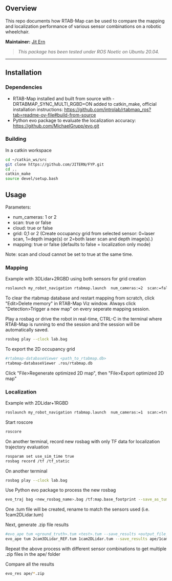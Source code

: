 ## Overview

This repo documents how RTAB-Map can be used to compare the mapping and localization performance of various sensor combinations on a robotic wheelchair.

**Maintainer:** [Jit Ern](limjitern@gmail.com)

> *This package has been tested under ROS Noetic on Ubuntu 20.04.*

---

## Installation

### Dependencies

- RTAB-Map installed and built from source with -DRTABMAP_SYNC_MULTI_RGBD=ON added to catkin_make, official installation instructions: https://github.com/introlab/rtabmap_ros?tab=readme-ov-file#build-from-source
- Python evo package to evaluate the localization accuracy: https://github.com/MichaelGrupp/evo.git
  
### Building

In a catkin workspace
```bash
cd ~/catkin_ws/src
git clone https://github.com/JITERN/FYP.git
cd ..
catkin_make
source devel/setup.bash
```

## Usage

Parameters:
- num_cameras: 1 or 2
- scan: true or false
- cloud: true or false
- grid: 0,1 or 2 (Create occupancy grid from selected sensor: 0=laser scan, 1=depth image(s) or 2=both laser scan and depth image(s).)
- mapping: true or false (defaults to false = localization only mode)

Note: scan and cloud cannot be set to true at the same time.

### Mapping 
Example with 3DLidar+2RGBD using both sensors for grid creation
```bash
roslaunch my_robot_navigation rtabmap.launch  num_cameras:=2  scan:=false  cloud:=true  grid_sensor:=2  mapping:=true
```

To clear the rtabmap database and restart mapping from scratch, click "Edit>Delete memory" in RTAB-Map Viz window. Always click "Detection>Trigger a new map" on every seperate mapping session.

Play a rosbag or drive the robot in real-time, CTRL-C in the terminal where RTAB-Map is running to end the session and the session will be automatically saved.
```bash
rosbag play --clock lab.bag
```

To export the 2D occupancy grid
```bash
#rtabmap-databaseViewer <path_to_rtabmap.db>
rtabmap-databaseViewer .ros/rtabmap.db 
```
Click "File>Regenerate optimized 2D map", then "File>Export optimized 2D map"

### Localization
Example with 2DLidar+1RGBD
```bash
roslaunch my_robot_navigation rtabmap.launch  num_cameras:=1  scan:=true  cloud:=false  grid_sensor:=2 
```

Start roscore
```bash
roscore
```
On another terminal, record new rosbag with only TF data for localization trajectory evaluation
```bash
rosparam set use_sim_time true
rosbag record /tf /tf_static
```
On another terminal
```bash
rosbag play --clock lab.bag
```

Use Python evo package to process the new rosbag
```bash
evo_traj bag <new_rosbag_name>.bag /tf:map.base_footprint --save_as_tum
```
One .tum file will be created, rename to match the sensors used (i.e. 1cam2DLidar.tum)

Next, generate .zip file results
```bash
#evo_ape tum <ground_truth>.tum <test>.tum --save_results <output_file_path>.zip
evo_ape tum 2cam3DLidar_REF.tum 1cam2DLidar.tum --save_results ape/1cam2DLidar.zip
```
Repeat the above process with different sensor combinations to get multiple .zip files in the ape/ folder

Compare all the results
```bash
evo_res ape/*.zip
```
